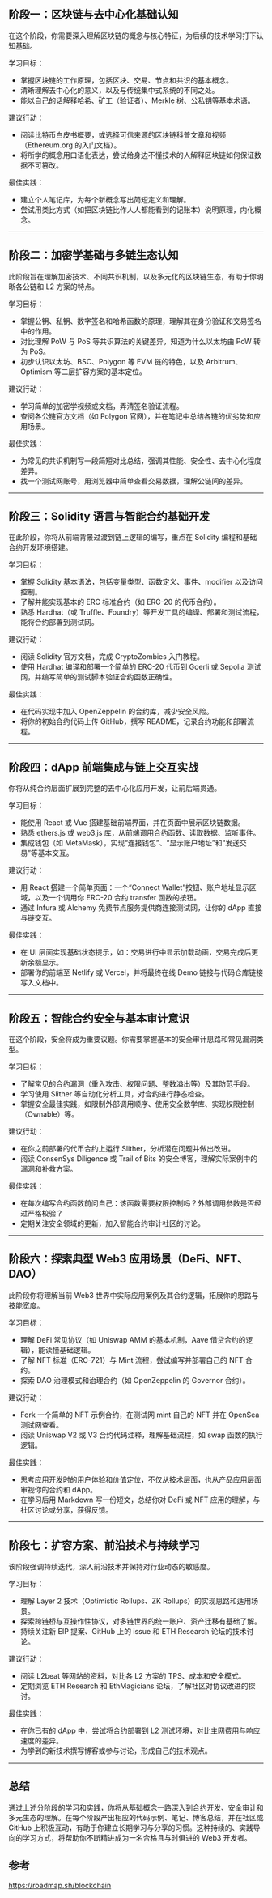## **阶段一：区块链与去中心化基础认知**  

在这个阶段，你需要深入理解区块链的概念与核心特征，为后续的技术学习打下认知基础。

学习目标：

- 掌握区块链的工作原理，包括区块、交易、节点和共识的基本概念。
- 清晰理解去中心化的意义，以及与传统集中式系统的不同之处。
- 能以自己的话解释哈希、矿工（验证者）、Merkle 树、公私钥等基本术语。

建议行动：

- 阅读比特币白皮书概要，或选择可信来源的区块链科普文章和视频（Ethereum.org 的入门文档）。
- 将所学的概念用口语化表达，尝试给身边不懂技术的人解释区块链如何保证数据不可篡改。

最佳实践：

- 建立个人笔记库，为每个新概念写出简短定义和理解。
- 尝试用类比方式（如把区块链比作人人都能看到的记账本）说明原理，内化概念。

---

## **阶段二：加密学基础与多链生态认知**  

此阶段旨在理解加密技术、不同共识机制，以及多元化的区块链生态，有助于你明晰各公链和 L2 方案的特点。

学习目标：

- 掌握公钥、私钥、数字签名和哈希函数的原理，理解其在身份验证和交易签名中的作用。
- 对比理解 PoW 与 PoS 等共识算法的关键差异，知道为什么以太坊由 PoW 转为 PoS。
- 初步认识以太坊、BSC、Polygon 等 EVM 链的特色，以及 Arbitrum、Optimism 等二层扩容方案的基本定位。

建议行动：

- 学习简单的加密学视频或文档，弄清签名验证流程。
- 查阅各公链官方文档（如 Polygon 官网），并在笔记中总结各链的优劣势和应用场景。

最佳实践：

- 为常见的共识机制写一段简短对比总结，强调其性能、安全性、去中心化程度差异。
- 找一个测试网账号，用浏览器中简单查看交易数据，理解公链间的差异。

---

## **阶段三：Solidity 语言与智能合约基础开发**  

在此阶段，你将从前端背景过渡到链上逻辑的编写，重点在 Solidity 编程和基础合约开发环境搭建。

学习目标：

- 掌握 Solidity 基本语法，包括变量类型、函数定义、事件、modifier 以及访问控制。
- 了解并能实现基本的 ERC 标准合约（如 ERC-20 的代币合约）。
- 熟悉 Hardhat（或 Truffle、Foundry）等开发工具的编译、部署和测试流程，能将合约部署到测试网。

建议行动：

- 阅读 Solidity 官方文档，完成 CryptoZombies 入门教程。
- 使用 Hardhat 编译和部署一个简单的 ERC-20 代币到 Goerli 或 Sepolia 测试网，并编写简单的测试脚本验证合约函数正确性。

最佳实践：

- 在代码实现中加入 OpenZeppelin 的合约库，减少安全风险。
- 将你的初始合约代码上传 GitHub，撰写 README，记录合约功能和部署流程。

---

## **阶段四：dApp 前端集成与链上交互实战**  

你将从纯合约层面扩展到完整的去中心化应用开发，让前后端贯通。

学习目标：

- 能使用 React 或 Vue 搭建基础前端界面，并在页面中展示区块链数据。
- 熟悉 ethers.js 或 web3.js 库，从前端调用合约函数、读取数据、监听事件。
- 集成钱包（如 MetaMask），实现“连接钱包”、“显示账户地址”和“发送交易”等基本交互。

建议行动：

- 用 React 搭建一个简单页面：一个“Connect Wallet”按钮、账户地址显示区域，以及一个调用你 ERC-20 合约 transfer 函数的按钮。
- 通过 Infura 或 Alchemy 免费节点服务提供商连接测试网，让你的 dApp 直接与链交互。

最佳实践：

- 在 UI 层面实现基础状态提示，如：交易进行中显示加载动画，交易完成后更新余额显示。
- 部署你的前端至 Netlify 或 Vercel，并将最终在线 Demo 链接与代码仓库链接写入文档中。

---

## **阶段五：智能合约安全与基本审计意识**  

在这个阶段，安全将成为重要议题。你需要掌握基本的安全审计思路和常见漏洞类型。

学习目标：

- 了解常见的合约漏洞（重入攻击、权限问题、整数溢出等）及其防范手段。
- 学习使用 Slither 等自动化分析工具，对合约进行静态检查。
- 掌握安全最佳实践，如限制外部调用顺序、使用安全数学库、实现权限控制（Ownable）等。

建议行动：

- 在你之前部署的代币合约上运行 Slither，分析潜在问题并做出改进。
- 阅读 ConsenSys Diligence 或 Trail of Bits 的安全博客，理解实际案例中的漏洞和补救方案。

最佳实践：

- 在每次编写合约函数前问自己：该函数需要权限控制吗？外部调用参数是否经过严格校验？
- 定期关注安全领域的更新，加入智能合约审计社区的讨论。

---

## **阶段六：探索典型 Web3 应用场景（DeFi、NFT、DAO）**  

此阶段你将理解当前 Web3 世界中实际应用案例及其合约逻辑，拓展你的思路与技能宽度。

学习目标：

- 理解 DeFi 常见协议（如 Uniswap AMM 的基本机制，Aave 借贷合约的逻辑），能读懂基础逻辑。
- 了解 NFT 标准（ERC-721）与 Mint 流程，尝试编写并部署自己的 NFT 合约。
- 探索 DAO 治理模式和治理合约（如 OpenZeppelin 的 Governor 合约）。

建议行动：

- Fork 一个简单的 NFT 示例合约，在测试网 mint 自己的 NFT 并在 OpenSea 测试网查看。
- 阅读 Uniswap V2 或 V3 合约代码注释，理解基础流程，如 swap 函数的执行逻辑。

最佳实践：

- 思考应用开发时的用户体验和价值定位，不仅从技术层面，也从产品应用层面审视你的合约和 dApp。
- 在学习后用 Markdown 写一份短文，总结你对 DeFi 或 NFT 应用的理解，与社区讨论或分享，获得反馈。

---

## **阶段七：扩容方案、前沿技术与持续学习**  

该阶段强调持续迭代，深入前沿技术并保持对行业动态的敏感度。

学习目标：

- 理解 Layer 2 技术（Optimistic Rollups、ZK Rollups）的实现思路和适用场景。
- 探索跨链桥与互操作性协议，对多链世界的统一账户、资产迁移有基础了解。
- 持续关注新 EIP 提案、GitHub 上的 issue 和 ETH Research 论坛的技术讨论。

建议行动：

- 阅读 L2beat 等网站的资料，对比各 L2 方案的 TPS、成本和安全模式。
- 定期浏览 ETH Research 和 EthMagicians 论坛，了解社区对协议改进的探讨。

最佳实践：

- 在你已有的 dApp 中，尝试将合约部署到 L2 测试环境，对比主网费用与响应速度的差异。
- 为学到的新技术撰写博客或参与讨论，形成自己的技术观点。

---

## **总结**  

通过上述分阶段的学习和实践，你将从基础概念一路深入到合约开发、安全审计和多元生态的理解。在每个阶段产出相应的代码示例、笔记、博客总结，并在社区或 GitHub 上积极互动，有助于你建立长期学习与分享的习惯。这种持续的、实践导向的学习方式，将帮助你不断精进成为一名合格且与时俱进的 Web3 开发者。

## 参考

https://roadmap.sh/blockchain
